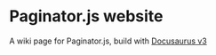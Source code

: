 # Paginator.js website
A wiki page for Paginator.js, build with [Docusaurus v3](https://docusaurus.io/)
